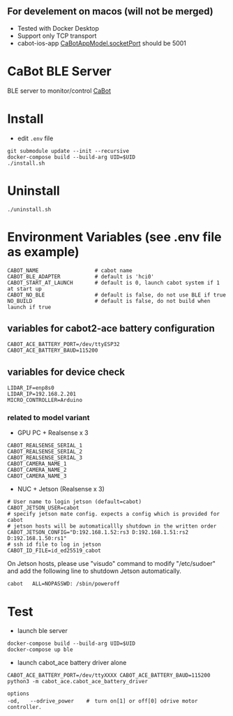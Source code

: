 ## For develement on macos (will not be merged)

- Tested with Docker Desktop
- Support only TCP transport
- cabot-ios-app [CaBotAppModel.socketPort](https://github.com/CMU-cabot/cabot-ios-app/blob/86bd67beceae80a87f478a33993d7db622a3c443/CaBot/CaBotAppModel.swift#L401) should be 5001


# CaBot BLE Server

BLE server to monitor/control [CaBot](https://github.com/cmu-cabot/cabot)

# Install

- edit `.env` file

```
git submodule update --init --recursive
docker-compose build --build-arg UID=$UID
./install.sh
```

# Uninstall

```
./uninstall.sh
```


# Environment Variables (see .env file as example)
```
CABOT_NAME                  # cabot name
CABOT_BLE_ADAPTER           # default is 'hci0'
CABOT_START_AT_LAUNCH       # default is 0, launch cabot system if 1 at start up
CABOT_NO_BLE                # default is false, do not use BLE if true
NO_BUILD                    # default is false, do not build when launch if true
```

## variables for cabot2-ace battery configuration
```
CABOT_ACE_BATTERY_PORT=/dev/ttyESP32
CABOT_ACE_BATTERY_BAUD=115200
```

## variables for device check
```
LIDAR_IF=enp8s0
LIDAR_IP=192.168.2.201
MICRO_CONTROLLER=Arduino
```

### related to model variant
- GPU PC + Realsense x 3
```
CABOT_REALSENSE_SERIAL_1
CABOT_REALSENSE_SERIAL_2
CABOT_REALSENSE_SERIAL_3
CABOT_CAMERA_NAME_1
CABOT_CAMERA_NAME_2
CABOT_CAMERA_NAME_3
```
- NUC + Jetson (Realsense x 3)
```
# User name to login jetson (default=cabot)
CABOT_JETSON_USER=cabot
# specify jetson mate config. expects a config which is provided for cabot
# jetson hosts will be automaticallly shutdown in the written order
CABOT_JETSON_CONFIG="D:192.168.1.52:rs3 D:192.168.1.51:rs2 D:192.168.1.50:rs1"
# ssh id file to log in jetson
CABOT_ID_FILE=id_ed25519_cabot
```

On Jetson hosts, please use "visudo" command to modify "/etc/sudoer" and add the following line to shutdown Jetson automatically.
```
cabot   ALL=NOPASSWD: /sbin/poweroff
```

##


# Test
- launch ble server
```
docker-compose build --build-arg UID=$UID
docker-compose up ble
```

- launch cabot_ace battery driver alone
```
CABOT_ACE_BATTERY_PORT=/dev/ttyXXXX CABOT_ACE_BATTERY_BAUD=115200 python3 -m cabot_ace.cabot_ace_battery_driver

options
-od,　　--odrive_power    #　turn on[1] or off[0] odrive motor controller.
```

